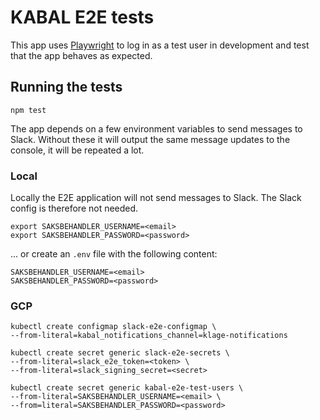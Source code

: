 # KABAL E2E tests
This app uses [Playwright](https://playwright.dev/) to log in as a test user in development and test that the app behaves as expected.

## Running the tests
`npm test`

The app depends on a few environment variables to send messages to Slack.
Without these it will output the same message updates to the console, it will be repeated a lot.

### Local
Locally the E2E application will not send messages to Slack. The Slack config is therefore not needed.

```
export SAKSBEHANDLER_USERNAME=<email>
export SAKSBEHANDLER_PASSWORD=<password>
```
... or create an `.env` file with the following content: 
```
SAKSBEHANDLER_USERNAME=<email>
SAKSBEHANDLER_PASSWORD=<password>
```

### GCP
```
kubectl create configmap slack-e2e-configmap \
--from-literal=kabal_notifications_channel=klage-notifications

kubectl create secret generic slack-e2e-secrets \
--from-literal=slack_e2e_token=<token> \
--from-literal=slack_signing_secret=<secret>

kubectl create secret generic kabal-e2e-test-users \
--from-literal=SAKSBEHANDLER_USERNAME=<email> \
--from=literal=SAKSBEHANDLER_PASSWORD=<password>
```
